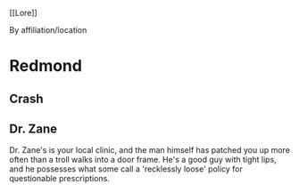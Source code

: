 [[Lore]]

By affiliation/location


# Redmond
## Crash

## Dr. Zane
Dr. Zane's is your local clinic, and the man himself has patched you up more often than a troll walks into a door frame. He's a good guy with tight lips, and he possesses what some call a 'recklessly loose' policy for questionable prescriptions.
